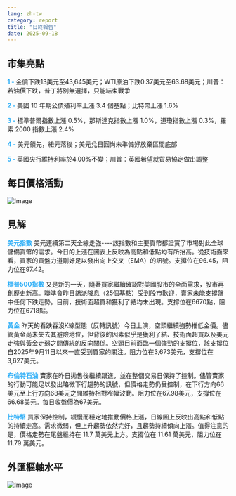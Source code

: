 ```yaml
---
lang: zh-tw
category: report
title: "日終報告"
date: 2025-09-18
---
```



<h2>市集亮點</h2>
<strong style="color: #2caef7;">1 - </strong> 金價下跌13美元至43,645美元；WTI原油下跌0.37美元至63.68美元；川普：若油價下跌，普丁將別無選擇，只能結束戰爭

<strong style="color: #2caef7;">2 - </strong> 美國 10 年期公債殖利率上漲 3.4 個基點；比特幣上漲 1.6%

<strong style="color: #2caef7;">3 - </strong> 標準普爾指數上漲 0.5%，那斯達克指數上漲 1.0%，道瓊指數上漲 0.3%，羅素 2000 指數上漲 2.4%

<strong style="color: #2caef7;">4 - </strong> 美元領先，紐元落後；美元兌日圓尚未準備好放棄區間底部

<strong style="color: #2caef7;">5 - </strong> 英國央行維持利率於4.00%不變；川普：英國希望就貿易協定做出調整



<h2>每日價格活動</h2>
<img src="https://markleighedu.github.io/img/Sep-2025/18-Sep-2025/price.jpg" alt="Image"/>

<h2>見解</h2>
<strong style="color: #2caef7;">美元指數</strong> 美元連續第二天全線走強----該指數和主要貨幣都證實了市場對此全球儲備貨幣的需求。今日的上漲在圖表上反映為高點和低點均有所抬高。從技術面來看，買家的買盤力道剛好足以發出向上交叉（EMA）的訊號。支撐位在96.45，阻力位在97.42。

<strong style="color: #2caef7;">標普500指數</strong> 又是新的一天，隨著買家繼續確認對美國股市的全面需求，股市再創歷史新高。聯準會昨日鴿派降息（25個基點）受到股市歡迎，賣家未能支撐盤中任何下跌走勢。目前，技術面超買和獲利了結均未出現。支撐位在6670點，阻力位在6718點。

<strong style="color: #2caef7;">黃金</strong> 昨天的看跌吞沒K線型態（反轉訊號）今日上演，空頭繼續強勢推低金價。儘管黃金尚未失去其避險地位，但背後的因素似乎是獲利了結、技術面超買以及美元走強與黃金走弱之間傳統的反向關係。空頭目前面臨一個強勁的支撐位，該支撐位自2025年9月11日以來一直受到買家的關注。阻力位在3,673美元，支撐位在3,627美元。

<strong style="color: #2caef7;">布倫特石油</strong> 賣家在昨日拋售後繼續跟進，並在整個交易日保持了控制。儘管賣家的行動可能足以發出略微下行趨勢的訊號，但價格走勢仍受控制，在下行方向66美元至上行方向68美元之間維持相對窄幅波動。阻力位在67.98美元，支撐位在66.68美元。每日收盤價為67美元。

<strong style="color: #2caef7;">比特幣</strong> 買家保持控制，緩慢而穩定地推動價格上漲，日線圖上反映出高點和低點的持續走高。需求微弱，但上升趨勢依然完好，且趨勢持續傾向上漲。值得注意的是，價格走勢在尾盤維持在 11.7 萬美元上方。支撐位在 11.61 萬美元，阻力位在 11.79 萬美元。



<h2>外匯樞軸水平</h2>
<img src="https://markleighedu.github.io/img/Sep-2025/18-Sep-2025/pivot.jpg" alt="Image"/>